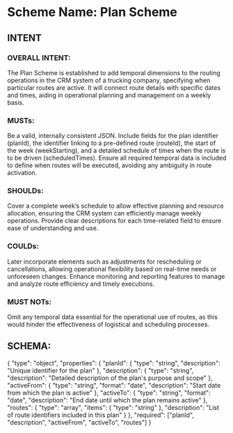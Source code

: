 # Scheme Name: Plan Scheme

## INTENT
### OVERALL INTENT:

The Plan Scheme is established to add temporal dimensions to the routing operations in the CRM system of a trucking company, specifying when particular routes are active. It will connect route details with specific dates and times, aiding in operational planning and management on a weekly basis.

### MUSTs:

Be a valid, internally consistent JSON.
Include fields for the plan identifier (planId), the identifier linking to a pre-defined route (routeId), the start of the week (weekStarting), and a detailed schedule of times when the route is to be driven (scheduledTimes).
Ensure all required temporal data is included to define when routes will be executed, avoiding any ambiguity in route activation.

### SHOULDs:

Cover a complete week’s schedule to allow effective planning and resource allocation, ensuring the CRM system can efficiently manage weekly operations.
Provide clear descriptions for each time-related field to ensure ease of understanding and use.

### COULDs:

Later incorporate elements such as adjustments for rescheduling or cancellations, allowing operational flexibility based on real-time needs or unforeseen changes.
Enhance monitoring and reporting features to manage and analyze route efficiency and timely executions.

### MUST NOTs:

Omit any temporal data essential for the operational use of routes, as this would hinder the effectiveness of logistical and scheduling processes.

## SCHEMA:

{
  "type": "object",
  "properties": {
    "planId": {
      "type": "string",
      "description": "Unique identifier for the plan"
    },
    "description": {
      "type": "string",
      "description": "Detailed description of the plan's purpose and scope"
    },
    "activeFrom": {
      "type": "string",
      "format": "date",
      "description": "Start date from which the plan is active"
    },
    "activeTo": {
      "type": "string",
      "format": "date",
      "description": "End date until which the plan remains active"
    },
    "routes": {
      "type": "array",
      "items": {
        "type": "string"
      },
      "description": "List of route identifiers included in this plan"
    }
  },
  "required": ["planId", "description", "activeFrom", "activeTo", "routes"]
}